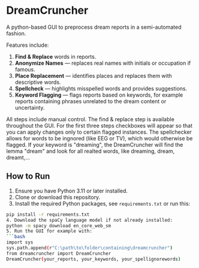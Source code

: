 # DreamCruncher
A python-based GUI to preprocess dream reports in a semi-automated fashion.

Features include:

1. **Find & Replace** words in reports.
2. **Anonymize Names** — replaces real names with initials or occupation if famous.
3. **Place Replacement** — identifies places and replaces them with descriptive words.
4. **Spellcheck** — highlights misspelled words and provides suggestions.
5. **Keyword Flagging** — flags reports based on keywords, for example reports containing phrases unrelated to the dream content or uncertainty.

All steps include manual control. The find & replace step is available throughout the GUI. For the first three steps checkboxes will appear so that you can apply changes only to certain flagged instances. The spellchecker allows for words to be ingnored (like EEG or TV), which would otherwise be flagged. If your keyword is "dreaming", the DreamCruncher will find the lemma "dream" and look for all realted words, like dreaming, dream, dreamt,...


## How to Run
1. Ensure you have Python 3.11 or later installed.
2. Clone or download this repository.
3. Install the required Python packages, see `requirements.txt` or run this:
```bash
pip install -r requirements.txt
4. Download the spaCy language model if not already installed:
python -m spacy download en_core_web_sm
5. Run the GUI for example with:
```bash
import sys
sys.path.append(r"C:\path\to\folder\containing\dreamcruncher")
from dreamcruncher import DreamCruncher
DreamCruncher(your_reports, your_keywords, your_spellignorewords)

